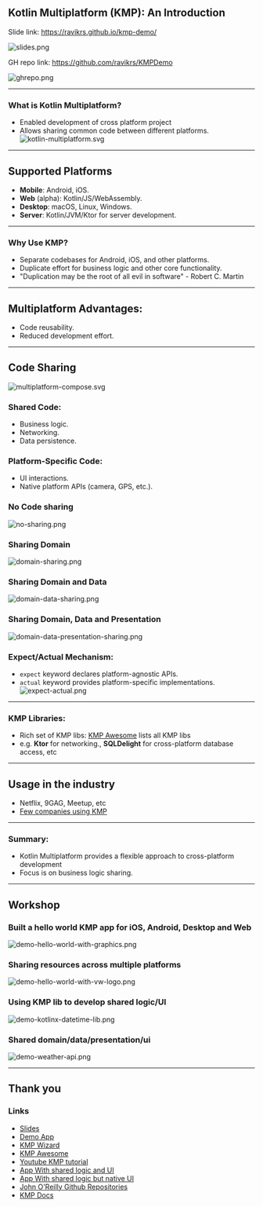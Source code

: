 ## Kotlin Multiplatform (KMP): An Introduction
Slide link: https://ravikrs.github.io/kmp-demo/

![slides.png](img/slides.png)

GH repo link: https://github.com/ravikrs/KMPDemo

![ghrepo.png](img/ghrepo.png)

---

### What is Kotlin Multiplatform?
- Enabled development of cross platform project
- Allows sharing common code between different platforms.
![kotlin-multiplatform.svg](img/kmp.png)

---
## Supported Platforms
- **Mobile**: Android, iOS.
- **Web** (alpha): Kotlin/JS/WebAssembly.
- **Desktop**: macOS, Linux, Windows.
- **Server**: Kotlin/JVM/Ktor for server development.

---
### Why Use KMP?
- Separate codebases for Android, iOS, and other platforms.
- Duplicate effort for business logic and other core functionality.
- "Duplication may be the root of all evil in software" - Robert C. Martin

---
## Multiplatform Advantages:
- Code reusability.
- Reduced development effort.

---
## Code Sharing
![multiplatform-compose.svg](img/multiplatform-compose.svg)


### Shared Code:
- Business logic.
- Networking.
- Data persistence.


### Platform-Specific Code:
- UI interactions.
- Native platform APIs (camera, GPS, etc.).


### No Code sharing
![no-sharing.png](img/no-sharing.png)


### Sharing Domain
![domain-sharing.png](img/domain-sharing.png)


### Sharing Domain and Data
![domain-data-sharing.png](img/domain-data-sharing.png)


### Sharing Domain, Data and Presentation
![domain-data-presentation-sharing.png](img/domain-data-presentation-sharing.png)


### Expect/Actual Mechanism:
- `expect` keyword declares platform-agnostic APIs.
- `actual` keyword provides platform-specific implementations.
  ![expect-actual.png](img/expect-actual.png)

---

### KMP Libraries:
- Rich set of KMP libs: [KMP Awesome](https://github.com/terrakok/kmp-awesome) lists all KMP libs
- e.g. **Ktor** for networking., **SQLDelight** for cross-platform database access, etc

---

## Usage in the industry
- Netflix, 9GAG, Meetup, etc
- [Few companies using KMP](https://www.jetbrains.com/help/kotlin-multiplatform-dev/case-studies.html)
---

### Summary:
- Kotlin Multiplatform provides a flexible approach to cross-platform development
- Focus is on business logic sharing.

---
## Workshop
### Built a hello world KMP app for iOS, Android, Desktop and Web
![demo-hello-world-with-graphics.png](img/demo-hello-world-with-graphics.png)


### Sharing resources across multiple platforms
![demo-hello-world-with-vw-logo.png](img/demo-hello-world-with-vw-logo.png)


### Using KMP lib to develop shared logic/UI
![demo-kotlinx-datetime-lib.png](img/demo-kotlinx-datetime-lib.png)


### Shared domain/data/presentation/ui
![demo-weather-api.png](img/demo-weather-api.png)

---
## Thank you
### Links
- [Slides](https://ravikrs.github.io/kmp-demo/)
- [Demo App](https://github.com/ravikrs/KMPDemo)
- [KMP Wizard](https://kmp.jetbrains.com/)
- [KMP Awesome](https://github.com/terrakok/kmp-awesome)
- [Youtube KMP tutorial](https://www.youtube.com/watch?v=RSBO1C_Du2U&list=PLQkwcJG4YTCS55alEYv3J8CD4BXhqLUuk)
- [App With shared logic and UI](https://www.jetbrains.com/help/kotlin-multiplatform-dev/compose-multiplatform-create-first-app.html)
- [App With shared logic but native UI](https://www.jetbrains.com/help/kotlin-multiplatform-dev/multiplatform-create-first-app.html)
- [John O'Reilly Github Repositories](https://github.com/joreilly?tab=repositories)
- [KMP Docs](https://kotlinlang.org/docs/multiplatform.html)
